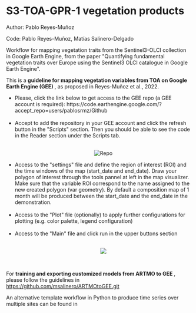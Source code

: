 # S3-TOA-GPR-1 vegetation products

Author: Pablo Reyes-Muñoz

Code: Pablo Reyes-Muñoz, Matías Salinero-Delgado

Workflow for mapping vegetation traits from the Sentinel3-OLCI collection in Google Earth Engine, from the paper "Quantifying fundamental vegetation traits over Europe using the Sentinel3 OLCI catalogue in Google Earth Engine".

This is a <b> guideline for mapping vegetation variables from TOA on Google Earth Engine (GEE) </b>, as proposed in Reyes-Muñoz et al., 2022.

<ol style='list-style-type:disc'> 
  <li> Please, click the link below to get access to the GEE repo (a GEE account is required): 
    https://code.earthengine.google.com/?accept_repo=users/pablosrmz/Github </li>
  
  </br>
    
  <li> Accept to add the repository in your GEE account and click the refresh button in the "Scripts" section. Then you should be able to see the code in the Reader section under the Scripts tab. </li>
  
  </br>
  
  <p style="text-align:center;"> <img src="https://user-images.githubusercontent.com/8297994/219678537-e97d40d3-8825-4534-8705-b2be0e4805bb.png" alt="Repo"> </p>

  
  <li> Access to the "settings" file and define the region of interest (ROI) and the time windows of the map (start_date and end_date). Draw your polygon of interest through the tools pannel at left in the map visualizer. Make sure that the variable ROI correspond to the name assigned to the new created polygon (var geometry). By default a composition map of 1 month will be produced between the start_date and the end_date in the demonstration.</li>
  
  </br>
  
  <li> Access to the "Plot" file (optionally) to apply further configurations for plotting (e.g. color palette, legend configuration) </li>
  
  </br>
  
  <li> Access to the "Main" file and click run in the upper buttons section </li>
  
  </br>
  
  <p style="text-align:center;"> <img src="https://user-images.githubusercontent.com/8297994/219683269-1ad8df5b-0f00-4a10-897d-7e1c6877e9b1.png"></p> 

  </br>
  
</ol>

For <b> training and exporting customized models from ARTMO to GEE </b>, please follow the guidelines in https://github.com/msalinero/ARTMOtoGEE.git

An alternative template workflow in Python to produce time series over multiple sites can be found in   
